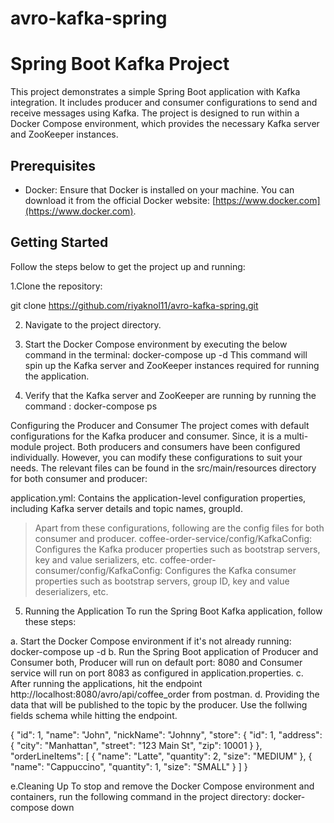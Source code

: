 # avro-kafka-spring

# Spring Boot Kafka Project

This project demonstrates a simple Spring Boot application with Kafka integration. It includes producer and consumer configurations to send and receive messages using Kafka. The project is designed to run within a Docker Compose environment, which provides the necessary Kafka server and ZooKeeper instances.

## Prerequisites

- Docker: Ensure that Docker is installed on your machine. You can download it from the official Docker website: [https://www.docker.com](https://www.docker.com).

## Getting Started

Follow the steps below to get the project up and running:

1.Clone the repository:

   git clone https://github.com/riyaknol11/avro-kafka-spring.git
   
2. Navigate to the project directory.

3. Start the Docker Compose environment by executing the below command in the terminal:
         docker-compose up -d
This command will spin up the Kafka server and ZooKeeper instances required for running the application.

4. Verify that the Kafka server and ZooKeeper are running by running the command : docker-compose ps 

Configuring the Producer and Consumer
The project comes with default configurations for the Kafka producer and consumer. Since, it is a multi-module project. Both producers and consumers have been configured individually. However, you can modify these configurations to suit your needs. The relevant files can be found in the src/main/resources directory for both consumer and producer:

application.yml: Contains the application-level configuration properties, including Kafka server details and topic names, groupId.

> Apart from these configurations, following are the config files for both consumer and producer.
coffee-order-service/config/KafkaConfig: Configures the Kafka producer properties such as bootstrap servers, key and value serializers, etc.
coffee-order-consumer/config/KafkaConfig: Configures the Kafka consumer properties such as bootstrap servers, group ID, key and value deserializers, etc.


5. Running the Application
To run the Spring Boot Kafka application, follow these steps:

a. Start the Docker Compose environment if it's not already running:
docker-compose up -d
b. Run the Spring Boot application of Producer and Consumer both, Producer will run on default port: 8080 and Consumer service will run on port 8083 as configured in application.properties.
c. After running the applications, hit the endpoint http://localhost:8080/avro/api/coffee_order from postman.
d. Providing the data that will be published to the topic by the producer. Use the follwing fields schema while hitting the endpoint.

{
  "id": 1,
  "name": "John",
  "nickName": "Johnny",
  "store": {
    "id": 1,
    "address": {
      "city": "Manhattan",
      "street": "123 Main St",
      "zip": 10001
    }
  },
  "orderLineItems": [
    {
      "name": "Latte",
      "quantity": 2,
      "size": "MEDIUM"
    },
    {
      "name": "Cappuccino",
      "quantity": 1,
      "size": "SMALL"
    }
  ]
}



e.Cleaning Up
To stop and remove the Docker Compose environment and containers, run the following command in the project directory:
      docker-compose down


